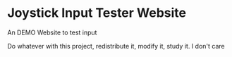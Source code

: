 
# Joystick Input Tester Website
An DEMO Website to test input

Do whatever with this project, redistribute it, modify it, study it. I don't care


